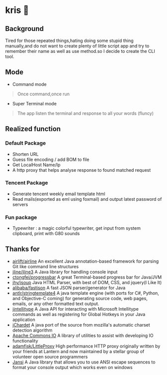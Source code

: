 # kris 🙋
## Background
Tired for those repeated things,hating doing some stupid thing manually,and do not want to create plenty of little script app and try to remember their name as well as use method.so I decide to create the CLI tool.
## Mode
* Command mode 
 > Once command,once run
 
* Super Terminal mode
 > The app listen the terminal and response to all your words (fluncy)
## Realized function
### Default Package
* Shorten URL
* Guess file encoding / add BOM to file
* Get LocalHost Name/Ip
* A http proxy that helps analyse response to found matched request
### Tencent Package
* Generate tencent weekly email template html
* Read mails(exported as eml using foxmail) and output latest password of servers
### Fun package
* Typewriter : a magic colorful typewriter, get input from system clipboard, print with G80 sounds
## Thanks for
* [airlift/airline]( https://github.com/airlift/airline/issues) An excellent Java annotation-based framework for parsing Git like command line structures
* [jline/jline3](https://github.com/jline/jline3) A Java library for handling console input
* [ctongfei/progressbar](https://github.com/ctongfei/progressbar)  A great Terminal-based progress bar for Java/JVM
* [jhy/jsoup](https://github.com/jhy/jsoup) Java HTML Parser, with best of DOM, CSS, and jquery(I Like It)
* [alibaba/fastjson](https://github.com/alibaba/fastjson) A fast JSON parser/generator for Java
* [antlr/stringtemplate4](https://github.com/antlr/stringtemplate4) A java template engine (with ports for C#, Python, and Objective-C coming) for generating source code, web pages, emails, or any other formatted text output.
* [jintellitype](https://code.google.com/archive/p/jintellitype/) A Java API for interacting with Microsoft Intellitype commands as well as registering for Global Hotkeys in your Java application
* [jChardet](http://jchardet.sourceforge.net/index.html) A java port of the source from mozilla's automatic charset detection algorithm
* [Apache Commons IO](https://commons.apache.org/proper/commons-io/download_io.cgi) A library of utilities to assist with developing IO functionality
* [adamfisk/LittleProxy](https://github.com/adamfisk/LittleProxy) High performance HTTP proxy originally written by your friends at Lantern and now maintained by a stellar group of volunteer open source programmers
* [Jansi](http://fusesource.github.io/jansi) A Java library that allows you to use ANSI escape sequences to format your console output which works even on windows